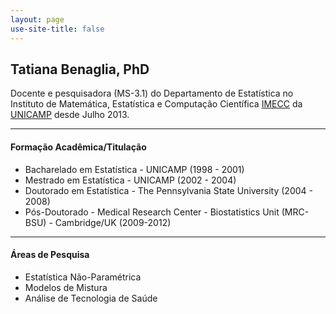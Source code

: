 ```yaml
---
layout: page
use-site-title: false 
---
```


<link rel="stylesheet" href="https://use.fontawesome.com/releases/v5.2.0/css/all.css" integrity="sha384-hWVjflwFxL6sNzntih27bfxkr27PmbbK/iSvJ+a4+0owXq79v+lsFkW54bOGbiDQ" crossorigin="anonymous">

## Tatiana Benaglia, PhD

Docente e pesquisadora (MS-3.1) do Departamento de Estatística no Instituto de Matemática, Estatística e Computação Científica [IMECC](http://www.ime.unicamp.br) da [UNICAMP](http://www.unicamp.br) desde Julho 2013.

----

#### <i class="fas fa-graduation-cap"></i> Formação Acadêmica/Titulação
- Bacharelado em Estatística - UNICAMP (1998 - 2001)
- Mestrado em Estatística - UNICAMP (2002 - 2004)
- Doutorado em Estatística - The Pennsylvania State University (2004 - 2008)
- Pós-Doutorado - Medical Research Center - Biostatistics Unit (MRC-BSU) - Cambridge/UK (2009-2012)

----

#### <i class="fas fa-chart-bar"></i> Áreas de Pesquisa
- Estatística Não-Paramétrica
- Modelos de Mistura
- Análise de Tecnologia de Saúde